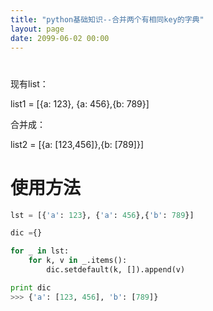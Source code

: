 ```yaml
---
title: "python基础知识--合并两个有相同key的字典"
layout: page
date: 2099-06-02 00:00
---
```



# 
现有list：

list1 = [{a: 123}, {a: 456},{b: 789}]

合并成：

list2 = [{a: [123,456]},{b: [789]}]
# 使用方法

```python
lst = [{'a': 123}, {'a': 456},{'b': 789}]

dic ={}

for _ in lst:
    for k, v in _.items():
        dic.setdefault(k, []).append(v)

print dic
>>> {'a': [123, 456], 'b': [789]}
```
